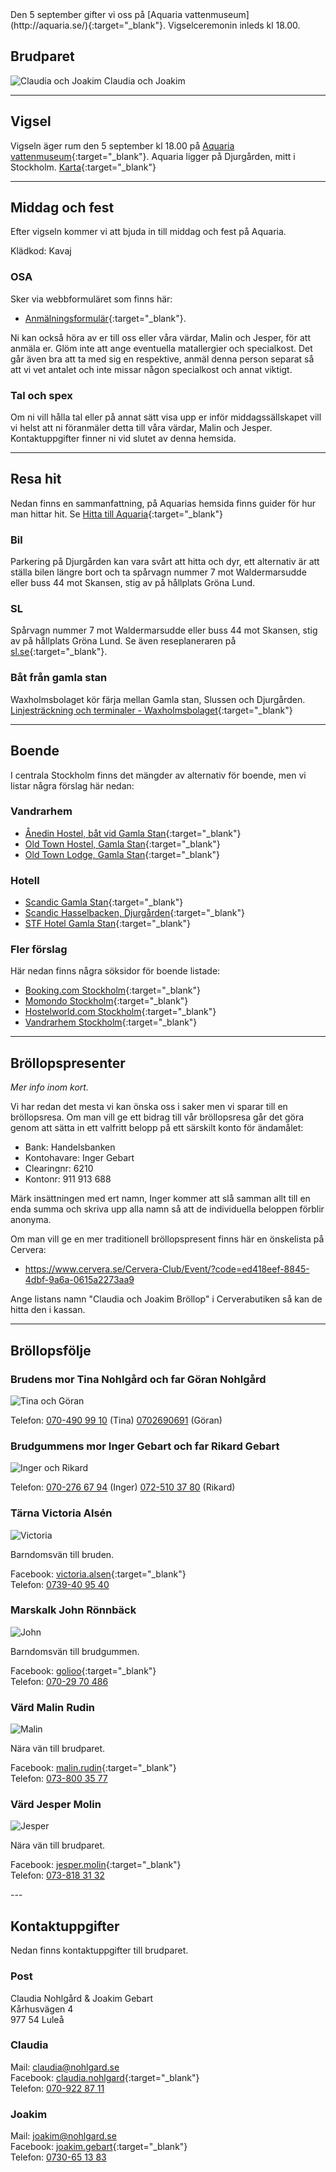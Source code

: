 <div class="nobreak">
Den 5 september gifter vi oss på [Aquaria vattenmuseum](http://aquaria.se/){:target="_blank"}.
Vigselceremonin inleds kl 18.00.

## Brudparet

![Claudia och Joakim](/assets/images/brudpar.jpg) Claudia och Joakim

---

</div>
<div class="nobreak">

## Vigsel

Vigseln äger rum den 5 september kl 18.00 på [Aquaria
vattenmuseum](http://aquaria.se/){:target="_blank"}. Aquaria ligger på Djurgården, mitt i
Stockholm. [Karta](https://www.google.se/maps/place/Aquaria+Vattenmuseum/){:target="_blank"}

---
</div>
<div class="nobreak">

## Middag och fest

Efter vigseln kommer vi att bjuda in till middag och fest på Aquaria.

Klädkod: Kavaj

### OSA

Sker via webbformuläret som finns här:

 - [Anmälningsformulär](http://goo.gl/forms/FrqIvG4RT3){:target="_blank"}.

Ni kan också höra av er till oss eller våra värdar, Malin och Jesper, för att anmäla
er. Glöm inte att ange eventuella matallergier och specialkost. Det går även
bra att ta med sig en respektive, anmäl denna person separat så att vi vet
antalet och inte missar någon specialkost och annat viktigt.

### Tal och spex

Om ni vill hålla tal eller på annat sätt visa upp er inför middagssällskapet vill
vi helst att ni föranmäler detta till våra värdar, Malin och Jesper.
Kontaktuppgifter finner ni vid slutet av denna hemsida.

---
</div>
<div class="nobreak">

## Resa hit

Nedan finns en sammanfattning, på Aquarias hemsida finns guider för hur man
hittar hit. Se [Hitta till Aquaria](http://aquaria.se/Infor-besoket/HITTA-HIT/){:target="_blank"}

### Bil

Parkering på Djurgården kan vara svårt att hitta och dyr, ett alternativ är att
ställa bilen längre bort och ta spårvagn nummer 7 mot Waldermarsudde eller buss
44 mot Skansen, stig av på hållplats Gröna Lund.

### SL

Spårvagn nummer 7 mot Waldermarsudde eller buss 44 mot Skansen, stig av på
hållplats Gröna Lund. Se även reseplaneraren på [sl.se](http://sl.se/){:target="_blank"}.

### Båt från gamla stan

Waxholmsbolaget kör färja mellan Gamla stan, Slussen och Djurgården.
[Linjesträckning och terminaler - Waxholmsbolaget](http://www.waxholmsbolaget.se/resa/djurgardsfarjan/terminaler/){:target="_blank"}

---
</div>
<div class="nobreak">

## Boende

I centrala Stockholm finns det mängder av alternativ för boende, men vi listar
några förslag här nedan:

### Vandrarhem

 - [Ånedin Hostel, båt vid Gamla Stan](http://www.anedinhostel.com/){:target="_blank"}
 - [Old Town Hostel, Gamla Stan](http://www.oldtownhostel-stockholm.com/){:target="_blank"}
 - [Old Town Lodge, Gamla Stan](http://oldtownlodge.se/){:target="_blank"}

### Hotell

 - [Scandic Gamla Stan](http://www.scandichotels.se/Hotels/Sverige/Stockholm/Scandic-Gamla-Stan/){:target="_blank"}
 - [Scandic Hasselbacken, Djurgården](http://www.scandichotels.se/Hotels/Sverige/Stockholm/Scandic-Hasselbacken/){:target="_blank"}
 - [STF Hotel Gamla Stan](http://www.hotelgamlastan.se/hostel.aspx){:target="_blank"}

### Fler förslag

Här nedan finns några söksidor för boende listade:

 - [Booking.com Stockholm](http://www.booking.com/Stockholm-Hotels){:target="_blank"}
 - [Momondo Stockholm](http://www.momondo.se/hotell-stockholm){:target="_blank"}
 - [Hostelworld.com Stockholm](http://www.hostelworld.com/Stockholm){:target="_blank"}
 - [Vandrarhem Stockholm](http://www.vandrarhemstockholm.biz/){:target="_blank"}

---
</div>
<div class="nobreak">

## Bröllopspresenter

*Mer info inom kort.*

Vi har redan det mesta vi kan önska oss i saker men vi sparar till en
bröllopsresa. Om man vill ge ett bidrag till vår bröllopsresa går det göra
genom att sätta in ett valfritt belopp på ett särskilt konto för ändamålet:

- Bank: Handelsbanken
- Kontohavare: Inger Gebart
- Clearingnr: 6210
- Kontonr:  911 913 688

Märk insättningen med ert namn, Inger kommer att slå samman allt till en
enda summa och skriva upp alla namn så att de individuella beloppen förblir
anonyma.

Om man vill ge en mer traditionell bröllopspresent finns här en önskelista på Cervera:

- https://www.cervera.se/Cervera-Club/Event/?code=ed418eef-8845-4dbf-9a6a-0615a2273aa9

Ange listans namn "Claudia och Joakim Bröllop" i Cerverabutiken så kan de hitta
den i kassan.

---
</div>
<div class="nobreak">

## Bröllopsfölje

<div class="nobreak">

### Brudens mor Tina Nohlgård och far Göran Nohlgård

![Tina och Göran](/assets/images/tina-goran.jpg)

Telefon: [070-490 99 10](tel:+46704909910) (Tina) [0702690691](tel:+46702690691) (Göran)

</div>
<div class="nobreak">

### Brudgummens mor Inger Gebart och far Rikard Gebart

![Inger och Rikard](/assets/images/inger-rikard.jpg)

Telefon: [070-276 67 94](tel:+46702766794) (Inger) [072-510 37 80](tel:+46725103780) (Rikard)

</div>
<div class="nobreak">

### Tärna Victoria Alsén

![Victoria](/assets/images/victoria.jpg)

Barndomsvän till bruden.

Facebook: [victoria.alsen](https://www.facebook.com/victoria.alsen){:target="_blank"}<br />
Telefon: [0739-40 95 40](tel:+46739409540)

</div>
<div class="nobreak">

### Marskalk John Rönnbäck

![John](/assets/images/john.jpg)

Barndomsvän till brudgummen.

Facebook: [golioo](https://www.facebook.com/golioo){:target="_blank"}<br />
Telefon: [070-29 70 486](tel:+46702970486)

</div>
<div class="nobreak">

### Värd Malin Rudin

![Malin](/assets/images/malin.jpg)

Nära vän till brudparet.

Facebook: [malin.rudin](https://www.facebook.com/malin.rudin){:target="_blank"}<br />
Telefon: [073-800 35 77](tel:+46738003577)

</div>
<div class="nobreak">

### Värd Jesper Molin

![Jesper](/assets/images/jesper.jpg)

Nära vän till brudparet.

Facebook: [jesper.molin](https://www.facebook.com/jesper.molin){:target="_blank"}<br />
Telefon: [073-818 31 32](tel:+46738183132)

</div>
---
</div>
<div class="nobreak">

## Kontaktuppgifter

Nedan finns kontaktuppgifter till brudparet.

### Post

Claudia Nohlgård & Joakim Gebart<br />
Kårhusvägen 4<br />
977 54 Luleå

### Claudia

Mail: [claudia@nohlgard.se](mailto:claudia@nohlgard.se)<br />
Facebook: [claudia.nohlgard](https://www.facebook.com/claudia.nohlgard){:target="_blank"}<br />
Telefon: [070-922 87 11](tel:+46709228711)

### Joakim

Mail: [joakim@nohlgard.se](mailto:joakim@nohlgard.se)<br />
Facebook: [joakim.gebart](https://www.facebook.com/joakim.gebart){:target="_blank"}<br />
Telefon: [0730-65 13 83](tel:+46730651383)

</div>
